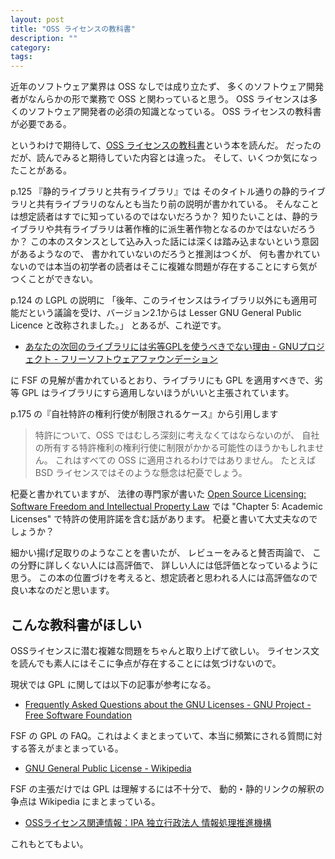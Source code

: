```yaml
---
layout: post
title: "OSS ライセンスの教科書"
description: ""
category: 
tags: 
---
```


近年のソフトウェア業界は OSS なしでは成り立たず、
多くのソフトウェア開発者がなんらかの形で業務で OSS と関わっていると思う。
OSS ライセンスは多くのソフトウェア開発者の必須の知識となっている。
OSS ライセンスの教科書が必要である。

というわけで期待して、[OSS ライセンスの教科書](http://amzn.asia/d/0hOKpwA)という本を読んだ。
だったのだが、読んでみると期待していた内容とは違った。
そして、いくつか気になったことがある。

p.125 『静的ライブラリと共有ライブラリ』では
そのタイトル通りの静的ライブラリと共有ライブラリのなんとも当たり前の説明が書かれている。
そんなことは想定読者はすでに知っているのではないだろうか？
知りたいことは、静的ライブラリや共有ライブラリは著作権的に派生著作物となるのかではないだろうか？
この本のスタンスとして込み入った話には深くは踏み込まないという意図があるようなので、
書かれていないのだろうと推測はつくが、
何も書かれていないのでは本当の初学者の読者はそこに複雑な問題が存在することにすら気がつくことができない。

p.124 の LGPL の説明に
「後年、このライセンスはライブラリ以外にも適用可能だという議論を受け、バージョン2.1からは Lesser GNU General Public Licence と改称されました。」
とあるが、これ逆です。

* [あなたの次回のライブラリには劣等GPLを使うべきでない理由 - GNUプロジェクト - フリーソフトウェアファウンデーション](https://www.gnu.org/licenses/why-not-lgpl.ja.html)

に FSF の見解が書かれているとおり、ライブラリにも GPL を適用すべきで、劣等 GPL はライブラリにすら適用しないほうがいいと主張されています。

p.175 の『自社特許の権利行使が制限されるケース』から引用します

> 特許について、OSS ではむしろ深刻に考えなくてはならないのが、
> 自社の所有する特許権利の権利行使に制限がかかる可能性のほうかもしれません。
> これはすべての OSS に適用されるわけではありません。
> たとえば BSD ライセンスではそのような懸念は杞憂でしょう。

杞憂と書かれていますが、
法律の専門家が書いた
[Open Source Licensing: Software Freedom and Intellectual Property Law](https://www.rosenlaw.com/oslbook.htm)
では "Chapter 5: Academic Licenses" で特許の使用許諾を含む話があります。
杞憂と書いて大丈夫なのでしょうか？

細かい揚げ足取りのようなことを書いたが、
レビューをみると賛否両論で、
この分野に詳しくない人には高評価で、
詳しい人には低評価となっているように思う。
この本の位置づけを考えると、想定読者と思われる人には高評価なので良い本なのだと思います。

## こんな教科書がほしい

OSSライセンスに潜む複雑な問題をちゃんと取り上げて欲しい。
ライセンス文を読んでも素人にはそこに争点が存在することには気づけないので。

現状では GPL に関しては以下の記事が参考になる。

* [Frequently Asked Questions about the GNU Licenses - GNU Project - Free Software Foundation](https://www.gnu.org/licenses/gpl-faq.en.html)

FSF の GPL の FAQ。これはよくまとまっていて、本当に頻繁にされる質問に対する答えがまとまっている。

* [GNU General Public License - Wikipedia](https://en.wikipedia.org/wiki/GNU_General_Public_License)

FSF の主張だけでは GPL は理解するには不十分で、
動的・静的リンクの解釈の争点は Wikipedia にまとまっている。

* [OSSライセンス関連情報：IPA 独立行政法人 情報処理推進機構](https://www.ipa.go.jp/osc/osslegal.html)

これもとてもよい。
